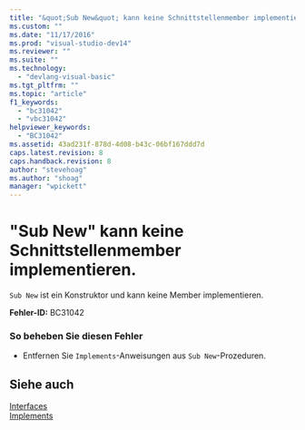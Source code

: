 ```yaml
---
title: "&quot;Sub New&quot; kann keine Schnittstellenmember implementieren. | Microsoft Docs"
ms.custom: ""
ms.date: "11/17/2016"
ms.prod: "visual-studio-dev14"
ms.reviewer: ""
ms.suite: ""
ms.technology: 
  - "devlang-visual-basic"
ms.tgt_pltfrm: ""
ms.topic: "article"
f1_keywords: 
  - "bc31042"
  - "vbc31042"
helpviewer_keywords: 
  - "BC31042"
ms.assetid: 43ad231f-878d-4d08-b43c-06bf167ddd7d
caps.latest.revision: 8
caps.handback.revision: 8
author: "stevehoag"
ms.author: "shoag"
manager: "wpickett"
---
```

# &quot;Sub New&quot; kann keine Schnittstellenmember implementieren.
`Sub New` ist ein Konstruktor und kann keine Member implementieren.  
  
 **Fehler\-ID:** BC31042  
  
### So beheben Sie diesen Fehler  
  
-   Entfernen Sie `Implements`\-Anweisungen aus `Sub New`\-Prozeduren.  
  
## Siehe auch  
 [Interfaces](../../visual-basic/programming-guide/language-features/interfaces/index.md)   
 [Implements](../../visual-basic/language-reference/statements/implements-clause.md)